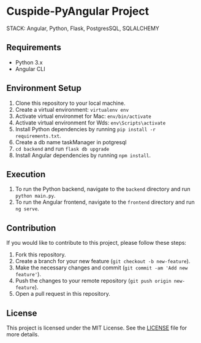 # Cuspide-PyAngular Project

STACK: Angular, Python, Flask, PostgresSQL, SQLALCHEMY

## Requirements

- Python 3.x
- Angular CLI

## Environment Setup

1. Clone this repository to your local machine.
2. Create a virtual environment: `virtualenv env`
3. Activate virtual environmet for Mac: `env/bin/activate`
3. Activate virtual environment for Wds: `env\Scripts\activate`
4. Install Python dependencies by running `pip install -r requirements.txt`.
5. Create a db name taskManager in potgresql
6. `cd backend` and run `flask db upgrade`
7. Install Angular dependencies by running `npm install`.

## Execution

1. To run the Python backend, navigate to the `backend` directory and run `python main.py`.
2. To run the Angular frontend, navigate to the `frontend` directory and run `ng serve`.

## Contribution

If you would like to contribute to this project, please follow these steps:

1. Fork this repository.
2. Create a branch for your new feature (`git checkout -b new-feature`).
3. Make the necessary changes and commit (`git commit -am 'Add new feature'`).
4. Push the changes to your remote repository (`git push origin new-feature`).
5. Open a pull request in this repository.

## License

This project is licensed under the MIT License. See the [LICENSE](LICENSE) file for more details.
